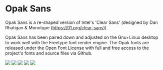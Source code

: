 Opak Sans
============

Opak Sans is a re-shaped version of Intel's 'Clear Sans' (designed by Dan Rhatigan & Monotype (https://01.org/clear-sans)).

Opak Sans has been paired down and adjusted on the Gnu+Linux desktop to work well with the Freetype font render engine. The Opak fonts are released under the Open Font License with full and free access to the project's fonts and source files via Github.

![](https://lh6.googleusercontent.com/-D3V7y9OPyf8/Uyo6_Ew6TvI/AAAAAAAAJMQ/xcl2C1-oUW0/w2094-h236-no/opak-1.png)
![](https://lh5.googleusercontent.com/-r2VkSKTlkq4/Uyuha79S_oI/AAAAAAAAJRU/yhYG_HD-e6w/w800-no/screen-opak.png)
![](https://lh3.googleusercontent.com/-tyUnRuhWBnE/UypETMSfGyI/AAAAAAAAJNY/lnWKHI8Y-NY/w845-h542-no/opak-desktop-1.png)
![](https://lh4.googleusercontent.com/-atvKIXj-3ls/UypETDIW-jI/AAAAAAAAJNg/2dcq1KsxSCk/w833-h187-no/opak-saami-2.png)
![](https://lh5.googleusercontent.com/-Q8emgjPCnj4/UypETMSeDrI/AAAAAAAAJNc/MRxjqgYUbtI/w833-h317-no/opak-saami.png)
